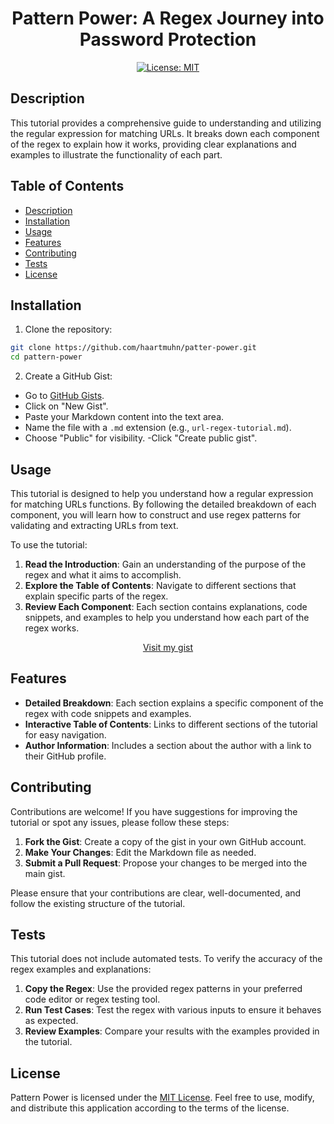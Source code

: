 <div align="center">

# Pattern Power: A Regex Journey into Password Protection

[![License: MIT](https://img.shields.io/badge/License-MIT-darkgreen.svg)](https://opensource.org/licenses/MIT)

</div>

## Description

This tutorial provides a comprehensive guide to understanding and utilizing the regular expression for matching URLs. It breaks down each component of the regex to explain how it works, providing clear explanations and examples to illustrate the functionality of each part.

## Table of Contents

- [Description](#description)
- [Installation](#installation)
- [Usage](#usage)
- [Features](#features)
- [Contributing](#contributing)
- [Tests](#tests)
- [License](#license)

## Installation

1.  Clone the repository:

```bash
git clone https://github.com/haartmuhn/patter-power.git
cd pattern-power
```

2.  Create a GitHub Gist:

-   Go to [GitHub Gists](https://gist.github.com/).
-   Click on "New Gist".
-   Paste your Markdown content into the text area.
-   Name the file with a `.md` extension (e.g., `url-regex-tutorial.md`).
-   Choose "Public" for visibility.
-Click "Create public gist".

## Usage

This tutorial is designed to help you understand how a regular expression for matching URLs functions. By following the detailed breakdown of each component, you will learn how to construct and use regex patterns for validating and extracting URLs from text.

To use the tutorial:

1. **Read the Introduction**: Gain an understanding of the purpose of the regex and what it aims to accomplish.
2. **Explore the Table of Contents**: Navigate to different sections that explain specific parts of the regex.
3. **Review Each Component**: Each section contains explanations, code snippets, and examples to help you understand how each part of the regex works.

<div align="center">

[Visit my gist](https://gist.github.com/haartmuhn/519e3b8a872e705fa5a0ec3b4c5b2dad)

</div>

## Features

-   **Detailed Breakdown**: Each section explains a specific component of the regex with code snippets and examples.
-   **Interactive Table of Contents**: Links to different sections of the tutorial for easy navigation.
-   **Author Information**: Includes a section about the author with a link to their GitHub profile.

## Contributing

Contributions are welcome! If you have suggestions for improving the tutorial or spot any issues, please follow these steps:

1. **Fork the Gist**: Create a copy of the gist in your own GitHub account.
2. **Make Your Changes**: Edit the Markdown file as needed.
3. **Submit a Pull Request**: Propose your changes to be merged into the main gist.

Please ensure that your contributions are clear, well-documented, and follow the existing structure of the tutorial.

## Tests

This tutorial does not include automated tests. To verify the accuracy of the regex examples and explanations:

1. **Copy the Regex**: Use the provided regex patterns in your preferred code editor or regex testing tool.
2. **Run Test Cases**: Test the regex with various inputs to ensure it behaves as expected.
3. **Review Examples**: Compare your results with the examples provided in the tutorial.

## License

Pattern Power is licensed under the [MIT License](LICENSE). Feel free to use, modify, and distribute this application according to the terms of the license.
